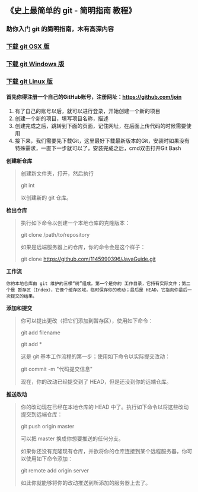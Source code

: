 ## 《史上最简单的 git - 简明指南 教程》
### 助你入门 git 的简明指南，木有高深内容

### [下载 git OSX 版](https://git-scm.com/download/mac)
### [下载 git Windows 版](https://gitforwindows.org/)
### [下载 git Linux 版](https://book.git-scm.com/2_installing_git.html)

#### 首先你得注册一个自己的GitHub账号，注册网址：https://github.com/join
1. 有了自己的账号以后，就可以进行登录，开始创建一个新的项目
2. 创建一个新的项目，填写项目名称，描述
3. 创建完成之后，跳转到下面的页面，记住网址，在后面上传代码的时候需要使用
4. 接下来，我们需要先下载Git，这里最好下载最新版本的Git，安装时如果没有特殊需求，一直下一步就可以了，安装完成之后，cmd双击打开Git Bash

**创建新仓库**
> 创建新文件夹，打开，然后执行
> 
> git int
> 
> 以创建新的 git 仓库。

**检出仓库**
> 执行如下命令以创建一个本地仓库的克隆版本：
>
> git clone /path/to/repository
> 
> 如果是远端服务器上的仓库，你的命令会是这个样子：
>
> git clone https://github.com/1145990396/JavaGuide.git

**工作流**
> 
```你的本地仓库由 git 维护的三棵“树”组成。第一个是你的 工作目录，它持有实际文件；第二个是 暂存区（Index），它像个缓存区域，临时保存你的改动；最后是 HEAD，它指向你最后一次提交的结果。```

**添加和提交**
> 你可以提出更改（把它们添加到暂存区），使用如下命令：
>
> git add filename
>
> git add *
>
> 这是 git 基本工作流程的第一步；使用如下命令以实际提交改动：
> 
> git commit -m "代码提交信息"
> 
> 现在，你的改动已经提交到了 HEAD，但是还没到你的远端仓库。
> 
**推送改动**
> 你的改动现在已经在本地仓库的 HEAD 中了。执行如下命令以将这些改动提交到远端仓库：
>
> git push origin master
> 
> 可以把 master 换成你想要推送的任何分支。
>
> 如果你还没有克隆现有仓库，并欲将你的仓库连接到某个远程服务器，你可以使用如下命令添加：
>
> git remote add origin server
>
> 如此你就能够将你的改动推送到所添加的服务器上去了。
